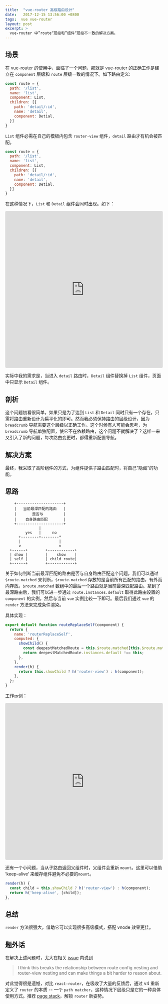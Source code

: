 ```yaml
---
title:  "vue-router 高级路由设计"
date:   2017-12-15 13:56:00 +0800
tags:  vue vue-router
layout: post
excerpt: >
  vue-router 中”route“层级和”组件“层级不一致的解决方案。
---
```


## 场景

在 vue-router 的使用中，面临了一个问题，那就是 vue-router 的正确工作是建立在 `component` 层级和 `route` 层级一致的情况下。如下路由定义:

```js
const route = {
  path: '/list',
  name: 'list',
  component: List,
  children: [{
    path: 'detail/:id',
    name: 'detail',
    component: Detial,
  }]
}
```

`List` 组件必需在自己的模板内包含 `router-view` 组件，`detail` 路由才有机会被匹配。

```js
const route = {
  path: '/list',
  name: 'list',
  component: List,
  children: [{
    path: 'detail/:id',
    name: 'detail',
    component: Detial,
  }]
}
```

在这种情况下，`List` 和 `Detail` 组件会同时出现。如下：

<iframe src="https://codesandbox.io/embed/jljoj11xz5?autoresize=1&hidenavigation=1" style="width:100%; height:500px; border:0; border-radius: 4px; overflow:hidden;" sandbox="allow-modals allow-forms allow-popups allow-scripts allow-same-origin"></iframe>

实际中我的需求是，当进入 `detail` 路由时，`Detail` 组件替换掉 `List` 组件，页面中只显示 `Detail` 组件。

## 剖析
这个问题初看很简单，如果只是为了达到 `List` 和 `Detail` 同时只有一个存在，只需将路由重新设计为扁平化的即可。然而我必须保持路由的层级设计，因为 `breadcrumb` 导航需要这个层级以正确工作。这个时候有人可能会思考，为 `breadcrumb` 导航单独配置，使它不在依赖路由，这个问题不就解决了？这样一来又引入了新的问题，每次路由变更时，都得重新配置导航。

## 解决方案
最终，我采取了高阶组件的方式，为组件提供子路由匹配时，将自己”隐藏“的功能。

## 思路
```
    +---------------------+
    |   当前最深匹配的路由   | 
    |       是否与         | 
    |    自身路由匹配       |
    +---------------------+
               |
         yes   |     no
      +--------+--------*
      |                 |
      v                 v  
  +------+        +------------+
  | show |        |    show    |
  | self |        | child route|
  +------+        +------------+    
```

关于如何判断当前最深匹配的路由是否与自身路由匹配这个问题，我们可以通过 `$route.matched` 来判断，`$route.matched` 存放的是当前所有匹配的路由，有外而内存放。`$route.matched` 数组中的最后一个路由就是当前最深匹配路由。拿到了最深路由后，我们可以进一步通过 `route.instances.default` 取得此路由设置的 `component` 的实例，然后与当前 `vue` 实例比较一下即可。最后我们通过 `vue` 的 `render` 方法来完成条件渲染。
 
具体实现：

```js
export default function routeReplaceSelf(component) {
  return {
    name: 'routerReplaceSelf',
    computed: {
      showChild() {
        const deepestMatchedRoute = this.$route.matched[this.$route.matched.length - 1];
        return deepestMatchedRoute.instances.default !== this;
      },
    },
    render(h) {
      return this.showChild ? h('router-view') : h(component);
    },
  };
}
```

工作示例：
<iframe src="https://codesandbox.io/embed/wnzmv22ww8?autoresize=1&hidenavigation=1" style="width:100%; height:500px; border:0; border-radius: 4px; overflow:hidden;" sandbox="allow-modals allow-forms allow-popups allow-scripts allow-same-origin"></iframe>

还有一个小问题，当从子路由返回父组件时，父组件会重新 `mount`。这里可以借助 ’keep-alive‘ 来缓存组件避免不必要的`mount`。

```js
render(h) {
  const child = this.showChild ? h('router-view') : h(component);
  return h('keep-alive', [child]);
},
```

## 总结
`render` 方法很强大，借助它可以实现很多高级模式，搭配 vnode 效果更佳。

## 题外话
在解决上述问题时，尤大在相关 [issue](https://github.com/vuejs/vue-router/issues/745#issuecomment-263410514) 内说到

> I think this breaks the relationship between route config nesting and router-view nesting and can make things a bit harder to reason about.

对此觉得很是遗憾，对比 `react-router`，在吸收了大量的反馈后，通过 v4  重新定义了 `router` 的本质 -- 一个 `path matcher`，这种情况下层级只是它的一种具体使用方式。推荐 [page stack](http://tech.colla.me/zh/show/line_manga_smooth_transition_with_page_stack)，解锁 `router` 新姿势。
